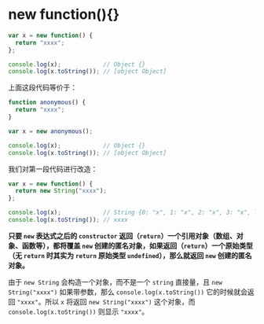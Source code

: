 # new function(){}

```javascript
var x = new function() {
  return "xxxx";
};

console.log(x);            // Object {}
console.log(x.toString()); // [object Object]
```

上面这段代码等价于：

```javascript
function anonymous() {
  return "xxxx";
}

var x = new anonymous();

console.log(x);            // Object {}
console.log(x.toString()); // [object Object]
```

我们对第一段代码进行改造：

```javascript
var x = new function() {
  return new String("xxxx");
};

console.log(x);            // String {0: "x", 1: "x", 2: "x", 3: "x", length: 4, [[PrimitiveValue]]: "xxxx"}
console.log(x.toString()); // xxxx
```

**只要 `new` 表达式之后的 `constructor` 返回（`return`）一个引用对象（数组、对象、函数等），都将覆盖 `new` 创建的匿名对象，如果返回（`return`）一个原始类型（无 `return` 时其实为 `return` 原始类型 `undefined`），那么就返回 `new` 创建的匿名对象。**

由于 `new String` 会构造一个对象，而不是一个 `string` 直接量，且 `new String("xxxx")` 如果带参数，那么 `console.log(x.toString())` 它的时候就会返回 `"xxxx"`。所以 `x` 将返回 `new String("xxxx")` 这个对象，而 `console.log(x.toString())` 则显示 `"xxxx"`。

